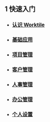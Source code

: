 ## 1 快速入门

* ### [认识 Worktile ](/ru-men-zhi-nan/ren-shi-worktile.md)
* ### [基础应用](/ru-men-zhi-nan/ji-chu-ying-yong.md)
* ### [项目管理](/ru-men-zhi-nan/xiang-mu-guan-li.md)
* ### [客户管理](/ru-men-zhi-nan/ke-hu-guan-li.md)
* ### [人事管理](/ru-men-zhi-nan/ren-shi-guan-li.md)
* ### [办公管理](/ru-men-zhi-nan/ban-gong-guan-li.md)
* ### [个人设置](/ru-men-zhi-nan/ge-ren-she-zhi.md)



